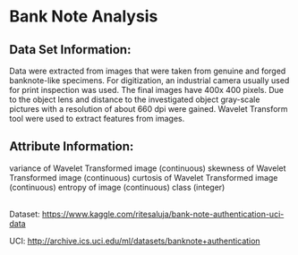 # Bank Note Analysis


## Data Set Information:

Data were extracted from images that were taken from genuine and forged banknote-like specimens. 
For digitization, an industrial camera usually used for print inspection was used. The final images have 400x 400 pixels. 
Due to the object lens and distance to the investigated object gray-scale pictures with a resolution of about 660 dpi were gained. 
Wavelet Transform tool were used to extract features from images.

## Attribute Information:

variance of Wavelet Transformed image (continuous)
skewness of Wavelet Transformed image (continuous)
curtosis of Wavelet Transformed image (continuous)
entropy of image (continuous)
class (integer)
<br/><br/>

Dataset: https://www.kaggle.com/ritesaluja/bank-note-authentication-uci-data

UCI: http://archive.ics.uci.edu/ml/datasets/banknote+authentication